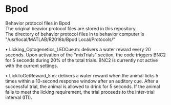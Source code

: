 # Bpod
Behavior protocol files in Bpod  
The original beavior protocol files are stored in this repository.  
The directory of behavior protocol files in te behavior computer is  
"/usr/local/MATLAB/R2018b/Bpod Local/Protocols/"

• Licking_Optogenetics_LEDCue.m: delivers a water reward every 20 seconds. Upon activation of the "mixTrials" section, the code triggers BNC2 for 5 seconds during 20% of the total trials. BNC2 is currently not active with the current settings.

• LickToGetReward_5.m: delivers a water reward when the animal licks 5 times within a 10-second response window after an auditory cue. After a successful trial, the animal is allowed to drink for 5 seconds. If the animal fails to meet the licking requirement, the trial proceeds to the inter-trial interval (ITI). 

